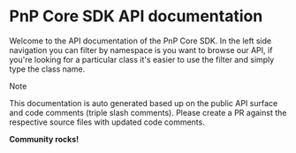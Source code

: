 # PnP Core SDK API documentation

Welcome to the API documentation of the PnP Core SDK. In the left side navigation you can filter by namespace is you want to browse our API, if you're looking for a particular class it's easier to use the filter and simply type the class name.

> [!Note]
> This documentation is auto generated based up on the public API surface and code comments (triple slash comments). Please create a PR against the respective source files with updated code comments.

**Community rocks!**
